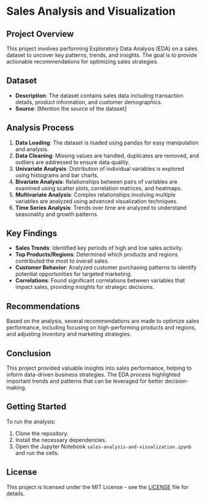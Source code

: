 # Sales Analysis and Visualization

## Project Overview
This project involves performing Exploratory Data Analysis (EDA) on a sales dataset to uncover key patterns, trends, and insights. The goal is to provide actionable recommendations for optimizing sales strategies.

## Dataset
- **Description**: The dataset contains sales data including transaction details, product information, and customer demographics.
- **Source**: [Mention the source of the dataset]

## Analysis Process
1. **Data Loading**: The dataset is loaded using pandas for easy manipulation and analysis.
2. **Data Cleaning**: Missing values are handled, duplicates are removed, and outliers are addressed to ensure data quality.
3. **Univariate Analysis**: Distribution of individual variables is explored using histograms and bar charts.
4. **Bivariate Analysis**: Relationships between pairs of variables are examined using scatter plots, correlation matrices, and heatmaps.
5. **Multivariate Analysis**: Complex relationships involving multiple variables are analyzed using advanced visualization techniques.
6. **Time Series Analysis**: Trends over time are analyzed to understand seasonality and growth patterns.

## Key Findings
- **Sales Trends**: Identified key periods of high and low sales activity.
- **Top Products/Regions**: Determined which products and regions contributed the most to overall sales.
- **Customer Behavior**: Analyzed customer purchasing patterns to identify potential opportunities for targeted marketing.
- **Correlations**: Found significant correlations between variables that impact sales, providing insights for strategic decisions.

## Recommendations
Based on the analysis, several recommendations are made to optimize sales performance, including focusing on high-performing products and regions, and adjusting inventory and marketing strategies.

## Conclusion
This project provided valuable insights into sales performance, helping to inform data-driven business strategies. The EDA process highlighted important trends and patterns that can be leveraged for better decision-making.

## Getting Started
To run the analysis:
1. Clone the repository.
2. Install the necessary dependencies.
3. Open the Jupyter Notebook `sales-analysis-and-visualization.ipynb` and run the cells.

## License
This project is licensed under the MIT License - see the [LICENSE](LICENSE) file for details.

